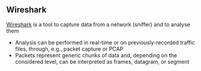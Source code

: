 ## Wireshark

[Wireshark](https://www.wireshark.org/) is a tool to capture data from a network (sniffer) and to analyse them

- Analysis can be performed in real-time or on previously-recorded traffic files, through, e.g., packet
capture or PCAP
- Packets represent generic chunks of data and, depending on the considered level, can be interpreted as frames, datagram, or segment

